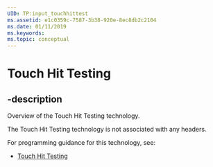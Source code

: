 ```yaml
---
UID: TP:input_touchhittest
ms.assetid: e1c0359c-7587-3b38-920e-8ec8db2c2104
ms.date: 01/11/2019
ms.keywords: 
ms.topic: conceptual
---
```


# Touch Hit Testing

## -description

Overview of the Touch Hit Testing technology.

The Touch Hit Testing technology is not associated with any headers.

For programming guidance for this technology, see:
* [Touch Hit Testing](/windows/desktop/input_touchhittest)


